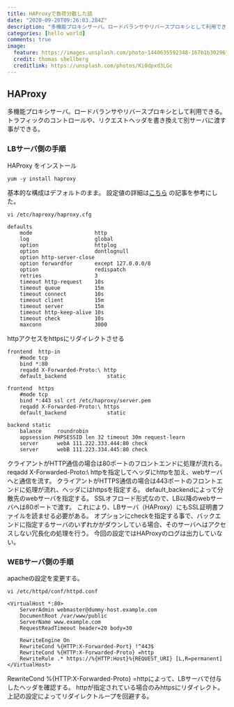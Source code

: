 ```yaml
---
title: HAProxyで負荷分散した話
date: "2020-09-20T09:26:03.284Z"
description: "多機能プロキシサーバ。ロードバランサやリバースプロキシとして利用できる。トラフィックのコントロールや、リクエストヘッダを書き換えて別サーバに渡す事ができる。"
categories: [hello world]
comments: true
image:
  feature: https://images.unsplash.com/photo-1440635592348-167b1b30296f?crop=entropy&dpr=2&fit=crop&fm=jpg&h=475&ixjsv=2.1.0&ixlib=rb-0.3.5&q=50&w=1250
  credit: thomas shellberg
  creditlink: https://unsplash.com/photos/Ki0dpxd3LGc
---
```


## HAProxy

多機能プロキシサーバ。ロードバランサやリバースプロキシとして利用できる。
トラフィックのコントロールや、リクエストヘッダを書き換えて別サーバに渡す事ができる。

### LBサーバ側の手順

HAProxy をインストール
```Linux
yum -y install haproxy
```

基本的な構成はデフォルトのまま。
設定値の詳細は[こちら](https://knowledge.sakura.ad.jp/8084/) の記事を参考にした。
```Linux
vi /etc/haproxy/haproxy.cfg

defaults
    mode                    http
    log                     global
    option                  httplog
    option                  dontlognull
    option http-server-close
    option forwardfor       except 127.0.0.0/8
    option                  redispatch
    retries                 3
    timeout http-request    10s
    timeout queue           15m
    timeout connect         10s
    timeout client          15m
    timeout server          15m
    timeout http-keep-alive 10s
    timeout check           10s
    maxconn                 3000
```

httpアクセスをhttpsにリダイレクトさせる
```Linux
frontend  http-in
    #mode tcp
    bind *:80
    reqadd X-Forwarded-Proto:\ http
    default_backend             static

frontend  https
    #mode tcp
    bind *:443 ssl crt /etc/haproxy/server.pem
    reqadd X-Forwarded-Proto:\ https
    default_backend             static

backend static
    balance     roundrobin
    appsession PHPSESSID len 32 timeout 30m request-learn
    server      webA 111.222.333.444:80 check
    server      webB 111.223.334.445:80 check
```
クライアントがHTTP通信の場合は80ポートのフロントエンドに処理が流れる。
reqadd X-Forwarded-Proto:\ httpを指定してヘッダにhttpを加え、webサーバへと通信を流す。
クライアントがHTTPS通信の場合は443ポートのフロントエンドに処理が流れ、ヘッダにはhttpsを指定する。
default_backendによって分散先のwebサーバを指定する。
SSLオフロード形式なので、LB以降のwebサーバへは80ポートで渡す。
これにより、LBサーバ（HAProxy）にもSSL証明書ファイルを読ませる必要がある。
オプションにcheckを指定する事で、バックエンドに指定するサーバのいずれかがダウンしている場合、そのサーバへはアクセスしない冗長化の処理を行う。
今回の設定ではHAProxyのログは出力していない。

### WEBサーバ側の手順

apacheの設定を変更する。
```Linux
vi /etc/httpd/conf/httpd.conf

<VirtualHost *:80>
    ServerAdmin webmaster@dummy-host.example.com
    DocumentRoot /var/www/public
    ServerName www.example.com
    RequestReadTimeout header=20 body=30

    RewriteEngine On
    RewriteCond %{HTTP:X-Forwarded-Port} !^443$
    RewriteCond %{HTTP:X-Forwarded-Proto} =http
    RewriteRule .* https://%{HTTP:Host}%{REQUEST_URI} [L,R=permanent]
</VirtualHost>
```
RewriteCond %{HTTP:X-Forwarded-Proto} =httpによって、LBサーバで付与したヘッダを確認する。
httpが指定されている場合のみhttpsにリダイレクト。
上記の設定によってリダイレクトループを回避する。
